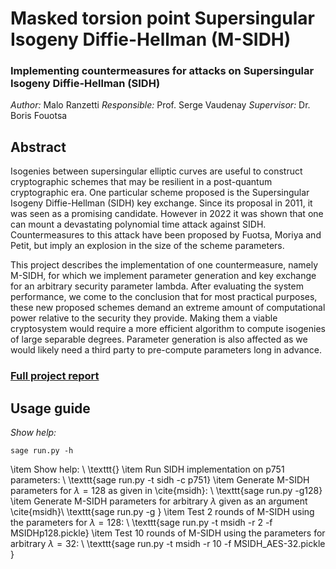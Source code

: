 # Masked torsion point Supersingular Isogeny Diffie-Hellman (M-SIDH)
### Implementing countermeasures for attacks on Supersingular Isogeny Diffie-Hellman (SIDH)

*Author:* Malo Ranzetti
*Responsible:* Prof. Serge Vaudenay
*Supervisor:*  Dr. Boris Fouotsa

## Abstract
Isogenies between supersingular elliptic curves are useful to construct cryptographic schemes that may be resilient in a post-quantum cryptographic era. One particular scheme proposed is the Supersingular Isogeny Diffie-Hellman (SIDH) key exchange. Since its proposal in 2011, it was seen as a promising candidate. However in 2022 it was shown that one can mount a devastating polynomial time attack against SIDH. Countermeasures to this attack have been proposed by Fuotsa, Moriya and Petit, but imply an explosion in the size of the scheme parameters. 

This project describes the implementation of one countermeasure, namely M-SIDH, for which we implement parameter generation and key exchange for an arbitrary security parameter lambda. After evaluating the system performance, we come to the conclusion that for most practical purposes, these new proposed schemes demand an extreme amount of computational power relative to the security they provide. Making them a viable cryptosystem would require a more efficient algorithm to compute isogenies of large separable degrees. Parameter generation is also affected as we would likely need a third party to pre-compute parameters long in advance.

### [Full project report](./report.pdf)

## Usage guide

*Show help:*

    sage run.py -h


 \item Show help: \\ \texttt{}
        \item Run SIDH implementation on p751 parameters: \\ \texttt{sage run.py -t sidh -c p751}
        \item Generate M-SIDH parameters for $\lambda = 128$ as given in \cite{msidh}: \\ \texttt{sage run.py -g128}
        \item Generate M-SIDH parameters for arbitrary $\lambda$ given as an argument \cite{msidh}\\ \texttt{sage run.py -g <lambda>}
        \item Test 2 rounds of M-SIDH using the parameters for $\lambda = 128$: \\ 
        \texttt{sage run.py -t msidh -r 2 -f MSIDHp128.pickle}
        \item Test 10 rounds of M-SIDH using the parameters for arbitrary $\lambda = 32$: \\ 
        \texttt{sage run.py -t msidh -r 10 -f MSIDH\_AES-32.pickle }
